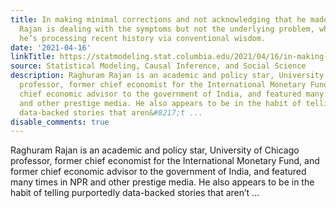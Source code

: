 ```yaml
---
title: In making minimal corrections and not acknowledging that he made these errors,
  Rajan is dealing with the symptoms but not the underlying problem, which is that
  he’s processing recent history via conventional wisdom.
date: '2021-04-16'
linkTitle: https://statmodeling.stat.columbia.edu/2021/04/16/in-making-minimal-corrections-and-not-acknowledging-that-he-made-these-errors-rajan-is-dealing-with-the-symptoms-but-not-the-underlying-problem-which-is-that-hes-processing-recent-history-via-conv/
source: Statistical Modeling, Causal Inference, and Social Science
description: Raghuram Rajan is an academic and policy star, University of Chicago
  professor, former chief economist for the International Monetary Fund, and former
  chief economic advisor to the government of India, and featured many times in NPR
  and other prestige media. He also appears to be in the habit of telling purportedly
  data-backed stories that aren&#8217;t ...
disable_comments: true
---
```

Raghuram Rajan is an academic and policy star, University of Chicago professor, former chief economist for the International Monetary Fund, and former chief economic advisor to the government of India, and featured many times in NPR and other prestige media. He also appears to be in the habit of telling purportedly data-backed stories that aren&#8217;t ...